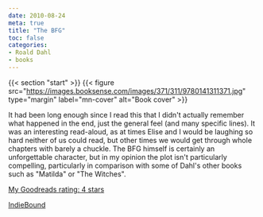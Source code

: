 ```yaml
---
date: 2010-08-24
meta: true
title: "The BFG"
toc: false
categories:
- Roald Dahl
- books
---
```


{{< section "start" >}}
{{< figure src="https://images.booksense.com/images/371/311/9780141311371.jpg" type="margin" label="mn-cover" alt="Book cover" >}}

It had been long enough since I read this that I didn't actually remember what happened in the end, just the general feel (and many specific lines). It was an interesting read-aloud, as at times Elise and I would be laughing so hard neither of us could read, but other times we would get through whole chapters with barely a chuckle. The BFG himself is certainly an unforgettable character, but in my opinion the plot isn't particularly compelling, particularly in comparison with some of Dahl's other books such as "Matilda" or "The Witches".

[My Goodreads rating: 4 stars](https://www.goodreads.com/review/show/113858050)  

[IndieBound](https://www.indiebound.org/book/9780141311371)
